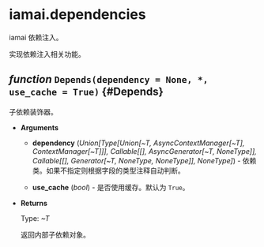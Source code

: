 # iamai.dependencies

iamai 依赖注入。

实现依赖注入相关功能。

## *function* `Depends(dependency = None, *, use_cache = True)` {#Depends}

子依赖装饰器。

- **Arguments**

  - **dependency** (*Union[Type[Union[~T, AsyncContextManager[~T], ContextManager[~T]]], Callable[[], AsyncGenerator[~T, NoneType]], Callable[[], Generator[~T, NoneType, NoneType]], NoneType]*) - 依赖类。如果不指定则根据字段的类型注释自动判断。

  - **use_cache** (*bool*) - 是否使用缓存。默认为 `True`。

- **Returns**

  Type: *~T*

  返回内部子依赖对象。